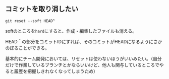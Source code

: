 ## コミットを取り消したい


```
git reset --soft HEAD^
```

softのところを`hard`にすると、作成・編集したファイルも消える。

HEAD＾の部分をコミットIDにすれば、そのコミットがHEADになるようにさかのぼることができる。

基本的にチーム開発においては、リセットは使わないほうがいいみたい。（自分だけで作業しているブランチとかならいいけど、他人も関与しているところでやると履歴を把握しきれなくなってしまうため）


